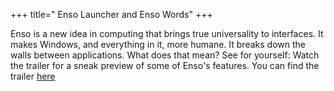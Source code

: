 +++
title=" Enso Launcher and Enso Words"
+++

>
Enso is a new idea in computing that brings true universality to interfaces.
It makes Windows, and everything in it, more humane. It breaks down the walls between applications.
What does that mean?
See for yourself: Watch the trailer for a sneak preview of some of Enso's features. You can find the trailer [here](http://www.humanized.com/movies/trailer.php)

